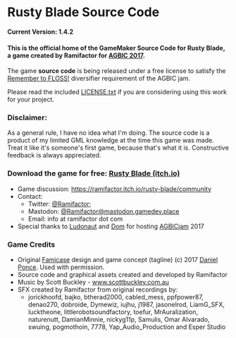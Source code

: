 # Rusty Blade Source Code
**Current Version: 1.4.2**

#### This is the official home of the GameMaker Source Code for Rusty Blade, a game created by Ramifactor for [AGBIC 2017](https://itch.io/jam/a-game-by-its-cover-2017).

The game **source code** is being released under a free license to satisfy the [Remember to FLOSS!](http://itch.io/jam/a-game-by-its-cover-2017/topic/140342/diversifiers) diversifier requirement of the AGBIC jam.

Please read the included [LICENSE.txt](LICENSE.txt) if you are considering using this work for your project.

### Disclaimer:

As a general rule, I have no idea what I'm doing. The source code is a product of my limited GML knowledge at the time this game was made. Treat it like it's someone's first game, because that's what it is. Constructive feedback is always appreciated.

### Download the game for free: [Rusty Blade (itch.io)](http://ramifactor.itch.io/rusty-blade)

* Game discussion: https://ramifactor.itch.io/rusty-blade/community
* Contact:
	* Twitter: [@Ramifactor](https://twitter.com/ramifactor);
	* Mastodon: [@Ramifactor@mastodon.gamedev.place](https://mastodon.gamedev.place/@ramifactor)
	* Email: info at ramifactor dot com
* Special thanks to [Ludonaut](https://twitter.com/ludonaut) and [Dom](https://twitter.com/zerstoerer) for hosting [AGBICjam](https://itch.io/jam/a-game-by-its-cover-2017) 2017

### Game Credits
* Original [Famicase](http://famicase.com/17/softs/096) design and game concept (tagline) (c) 2017 [Daniel Ponce](https://twitter.com/Chiwis). Used with permission.
* Source code and graphical assets created and developed by Ramifactor
* Music by Scott Buckley - www.scottbuckley.com.au
* SFX created by Ramifactor from original recordings by:
	* jorickhoofd, bajko, btherad2000, cabled_mess, ppfpower87, denao270, dobroide, Dymewiz, iujhu, j1987, jasonelrod, LiamG_SFX, lucktheone, littlerobotsoundfactory, toefur, MrAuralization, naturenutt, DamianMinnie, nickyg11p, Samulis, Omar Alvarado, swuing, pogmothoin, 7778, Yap_Audio_Production and Esper Studio
